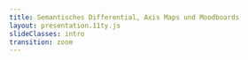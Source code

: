 ```yaml
---
title: Semantisches Differential, Axis Maps und Moodboards
layout: presentation.11ty.js
slideClasses: intro
transition: zoom
---
```


